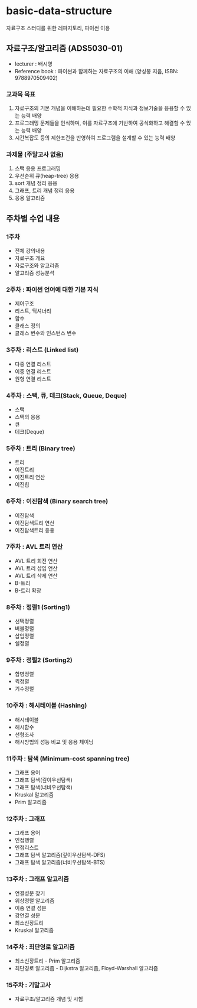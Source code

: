 # basic-data-structure
자료구조 스터디를 위한 레파지토리, 파이썬 이용

## 자료구조/알고리즘 (ADS5030-01)
* lecturer : 배시영
* Reference book : 파이썬과 함께하는 자료구조의 이해 (양성봉 지음, ISBN: 9788970509402)

### 교과목 목표
1. 자료구조의 기본 개념을 이해하는데 필요한 수학적 지식과 정보기술을 응용할 수 있는 능력 배양
2. 프로그래밍 문제들을 인식하며, 이를 자료구조에 기반하여 공식화하고 해결할 수 있는 능력 배양
3. 시간복잡도 등의 제한조건을 반영하여 프로그램을 설계할 수 있는 능력 배양

### 과제물 (주말고사 없음)
1. 스택 응용 프로그래밍
2. 우선순위 큐(heap-tree) 응용
3. sort 개념 정리 응용
4. 그래프, 트리 개념 정리 응용
5. 응용 알고리즘

## 주차별 수업 내용
### 1주차
* 전체 강의내용
* 자료구조 개요
* 자료구조와 알고리즘
* 알고리즘 성능분석

### 2주차 : 파이썬 언어에 대한 기본 지식
* 제어구조
* 리스트, 딕셔너리
* 함수
* 클래스 정의
* 클래스 변수와 인스턴스 변수

### 3주차 : 리스트 (Linked list)
* 다중 연결 리스트
* 이중 연결 리스트
* 원형 연결 리스트

### 4주차 : 스택, 큐, 데크(Stack, Queue, Deque)
* 스택
* 스택의 응용
* 큐
* 데크(Deque)

### 5주차 : 트리 (Binary tree)
* 트리
* 이진트리
* 이진트리 연산
* 이진힙

### 6주차 : 이진탐색 (Binary search tree)
* 이진탐색
* 이진탐색트리 연산
* 이진탐색트리 응용

### 7주차 : AVL 트리 연산
* AVL 트리 회전 연산
* AVL 트리 삽입 연산
* AVL 트리 삭제 연산
* B-트리
* B-트리 확장

### 8주차 : 정렬1 (Sorting1)
* 선택정렬
* 버블정렬
* 삽입정렬
* 쉘정렬

### 9주차 : 정렬2 (Sorting2)
* 합병정렬
* 퀵정렬
* 기수정렬

### 10주차 : 해시테이블 (Hashing)
* 해시테이블
* 해시함수
* 선형조사
* 해시방법의 성능 비교 및 응용 체이닝

### 11주차 : 탐색 (Minimum-cost spanning tree)
* 그래프 용어
* 그래프 탐색(깊이우선탐색)
* 그래프 탐색(너비우선탐색)
* Kruskal 알고리즘
* Prim 알고리즘

### 12주차 : 그래프
* 그래프 용어
* 인접행렬
* 인접리스트
* 그래프 탐색 알고리즘(깊이우선탐색-DFS)
* 그래프 탐색 알고리즘(너비우선탐색-BTS)

### 13주차 : 그래프 알고리즘
* 연결성분 찾기
* 위상정렬 알고리즘
* 이중 연결 성분
* 강연결 성분
* 최소신장트리
* Kruskal 알고리즘

### 14주차 : 최단영로 알고리즘
* 최소신장트리 - Prim 알고리즘
* 최단경로 알고리즘 - Dijkstra 알고리즘, Floyd-Warshall 알고리즘

### 15주차 : 기말고사
* 자료구조/알고리즘 개념 및 시험
